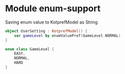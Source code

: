 # Module enum-support

Saving enum value to KotprefModel as String

```kotlin
object UserSetting : KotprefModel() {
    var gameLevel by enumValuePref(GameLevel.NORMAL)
}

enum class GameLevel {
    EASY,
    NORMAL,
    HARD
}
```
